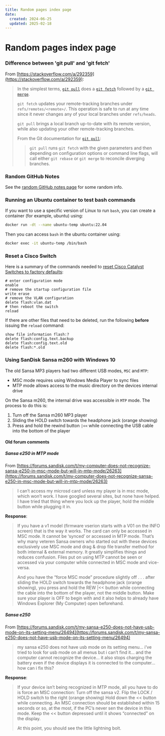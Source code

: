 ```yaml
---
title: Random pages index page
date:
  created: 2024-06-25
  updated: 2025-02-18
---
```


# Random pages index page

<!--- the '### Dark mode in chromium browsers' section was MOVED to a 'blog' on 2025-02-18 --->
<!--- this section was created on 2024-09-05 --->
<!---- 

#### Setting dark mode for everything

If you love dark mode for everything... you can enable **Auto Dark Mode for Web Contents** by setting `chrome://flags/#enable-force-dark`. If that does not work, then go to `chrome://flags/` and search for **Dark Mode**.

Referenced from [How do I set Google Calendar to Dark Mode?](https://support.google.com/calendar/thread/9762643?hl=en&msgid=37038653)
> turn on the flag **Force Dark Mode for Web Contents**
> you can do this by going to `chrome://flags/` and searching for it

#### Browser dark mode extensions

* [Dark Reader](https://darkreader.org/)
    * [`darkreader/darkreader` on GitHub](https://github.com/darkreader/darkreader)


 ---->
<!--- the '### Dark mode in chromium browsers' section was MOVED to a 'blog' on 2025-02-18 --->

### Difference between 'git pull' and 'git fetch' 
<!--- this section was created on 2024-08-08 --->

From [https://stackoverflow.com/a/292359](https://stackoverflow.com/a/292359):
> In the simplest terms, [`git pull`](http://git-scm.com/docs/git-pull) does a [`git fetch`](http://git-scm.com/docs/git-fetch) followed by a [`git merge`](http://git-scm.com/docs/git-merge).
> 
> `git fetch` updates your remote-tracking branches under `refs/remotes/<remote>/`. This operation is safe to run at any time since it never changes any of your local branches under `refs/heads`.
> 
> `git pull` brings a local branch up-to-date with its remote version, while also updating your other remote-tracking branches.
> 
> From the Git documentation for [`git pull`](http://git-scm.com/docs/git-pull):
> > `git pull` runs `git fetch` with the given parameters and then depending on configuration options or command line flags, will call either `git rebase` or `git merge` to reconcile diverging branches.


### Random GitHub Notes
<!--- this section was created on 2023-05-28 --->

See the [random GitHub notes page](github/random-github-notes.md) for some random info.


### Running an Ubuntu container to test bash commands
<!--- this section was created on 2024-06-25 --->

If you want to use a specific version of Linux to run `bash`, you can create a container (for example, ubuntu) using:
```bash
docker run -dt --name ubuntu-temp ubuntu:22.04
```

Then you can access `bash` in the ubuntu container using:
```bash
docker exec -it ubuntu-temp /bin/bash
```

### Reset a Cisco Switch
<!--- this section was created on 2024-09-05 --->

Here is a summary of the commands needed to [reset Cisco Catalyst Switches to factory defaults](https://www.cisco.com/c/en/us/support/docs/lan-switching/vlan/217969-reset-catalyst-switches-to-factory-defau.html):
```shell
# enter configuration mode
enable
# remove the startup configuration file
write erase
# remove the VLAN configuration
delete flash:vlan.dat
# then reboot the switch
reload
```

If there are other files that need to be deleted, run the following **before** issuing the `reload` command:
```shell
show file information flash:?
delete flash:config.text.backup
delete flash:config.text.old
delete flash:*.old
```

### Using SanDisk Sansa m260 with Windows 10
<!--- this section was created on 2025-01-06 --->

The old Sansa MP3 players had two different USB modes, `MSC` and `MTP`:

- MSC mode requires using Windows Media Player to sync files
- MTP mode allows access to the music directory on the devices internal drive

On the Sansa m260, the internal drive was accessible in `MTP` mode.  The process to do this is:

1. Turn off the Sansa m260 MP3 player
2. Sliding the HOLD switch towards the headphone jack (orange showing)
3. Press and hold the rewind button `|<<` while connecting the USB cable into the bottom of the player


#### Old forum comments

##### Sansa e250 in MTP mode

From [https://forums.sandisk.com/t/my-computer-does-not-recognize-sansa-e250-in-msc-mode-but-will-in-mtp-mode/26263](https://forums.sandisk.com/t/my-computer-does-not-recognize-sansa-e250-in-msc-mode-but-will-in-mtp-mode/26263)

> I can’t access my microsd card unless my player is in msc mode, which won’t work.  I have googled several sites, but none have helped.  I have tried that thing where you lock up the player, hold the middle button while plugging it in.

**Response**:
> If you have a v1 model (firmware vserion starts with a V01 on the INFO screen) that is the way it works. The card can only be accessed in MSC mode. It cannot be ‘synced’ or accessed in MTP mode. That’s why many veteren Sansa owners who started out with these devices exclusively use MSC mode and drag & drop file transfer method for both internal & external memory. It greatly simplifies things and reduces confusion. Files put on using MTP cannot be seen or accessed via your computer while connected in MSC mode and vice-versa.
> 
> And you have the “force MSC mode” procedure slightly off . . . after sliding the HOLD switch towards the headphone jack (orange showing), you press and hold the REW |<< button while connecting the cable into the bottom of the player, not the middle button. Make sure your player is OFF to begin with and it also helps to already have Windows Explorer (My Computer) open beforehand.

##### Sansa e250 

From [https://forums.sandisk.com/t/my-sansa-e250-does-not-have-usb-mode-on-its-setting-menu/26494](https://forums.sandisk.com/t/my-sansa-e250-does-not-have-usb-mode-on-its-setting-menu/26494)

> my sansa e250 does not have usb mode on its setting menu… i’ve tried to look for usb mode on all menus but i can’t find it… and the computer cannot recognize the device… it also stops charging the battery even if the device displays it is connected to the computer…  how can i fix this?

**Response**:
> If your device isn’t being recognized in MTP mode, all you have to do is force an MSC connection:
> Turn off the sansa v2.
> Flip the LOCK / HOLD switch to the right (orange showing)
> Hold down the << button while connecting.  An MSC connection should be established within 15 seconds or so, at the most, if the PC’s never sen the device in this mode.  Keep the << button depressed until it shows “connected” on the display.
> 
> At this point, you should see the little lightning bolt.

